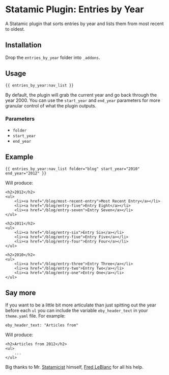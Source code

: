 # Statamic Plugin: Entries by Year

A Statamic plugin that sorts entries by year and lists them from most recent to oldest.

## Installation

Drop the `entries_by_year` folder into `_addons`.

## Usage
	
	{{ entries_by_year:nav_list }}
	
By default, the plugin will grab the current year and go back through the year 2000. You can use the `start_year` and `end_year` parameters for more granular control of what the plugin outputs. 


### Parameters
- `folder`
- `start_year`
- `end_year`

## Example

	{{ entries_by_year:nav_list folder="blog" start_year="2010" end_year="2012" }}
	
Will produce:
	
	<h2>2012</h2>
	<ul>
		<li><a href="/blog/most-recent-entry">Most Recent Entry</a></li>
		<li><a href="/blog/entry-five">Entry Eight</a></li>
		<li><a href="/blog/entry-seven">Entry Seven</a></li>
	</ul>
	
	<h2>2011</h2>
	<ul>
		<li><a href="/blog/entry-six">Entry Six</a></li>
		<li><a href="/blog/entry-five">Entry Five</a></li>
		<li><a href="/blog/entry-four">Entry Four</a></li>
	</ul>
	
	<h2>2010</h2>
	<ul>
		<li><a href="/blog/entry-three">Entry Three</a></li>
		<li><a href="/blog/entry-two">Entry Two</a></li>
		<li><a href="/blog/entry-one">Entry One</a></li>
	</ul>
	
## Say more

If you want to be a little bit more articulate than just spitting out the year before each `ul` you can include the variable `eby_header_text` in your `theme.yaml` file. For example: 
	
	eby_header_text: "Articles from"
	
Will produce:

	<h2>Articles from 2012</h2>
	<ul>
		...
	</ul>
	
Big thanks to Mr. [Statamicist](http://statamicist.com) himself, [Fred LeBlanc](http://fredhq.com) for all his help.
	
		



